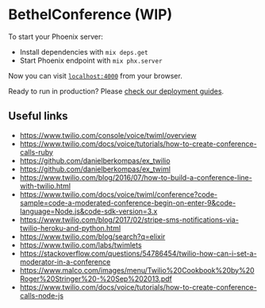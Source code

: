 # BethelConference (WIP)

To start your Phoenix server:

- Install dependencies with `mix deps.get`
- Start Phoenix endpoint with `mix phx.server`

Now you can visit [`localhost:4000`](http://localhost:4000) from your browser.

Ready to run in production? Please [check our deployment guides](https://hexdocs.pm/phoenix/deployment.html).

## Useful links

- https://www.twilio.com/console/voice/twiml/overview
- https://www.twilio.com/docs/voice/tutorials/how-to-create-conference-calls-ruby
- https://github.com/danielberkompas/ex_twilio
- https://github.com/danielberkompas/ex_twiml
- https://www.twilio.com/blog/2016/07/how-to-build-a-conference-line-with-twilio.html
- https://www.twilio.com/docs/voice/twiml/conference?code-sample=code-a-moderated-conference-begin-on-enter-9&code-language=Node.js&code-sdk-version=3.x
- https://www.twilio.com/blog/2017/02/stripe-sms-notifications-via-twilio-heroku-and-python.html
- https://www.twilio.com/blog/search?q=elixir
- https://www.twilio.com/labs/twimlets
- https://stackoverflow.com/questions/54786454/twilio-how-can-i-set-a-moderator-in-a-conference
- https://www.malco.com/images/menu/Twilio%20Cookbook%20by%20Roger%20Stringer%20-%20Sep%202013.pdf
- https://www.twilio.com/docs/voice/tutorials/how-to-create-conference-calls-node-js
